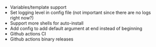 - Variables/template support
- Set logging level in config file (not important since there are no logs right now?)
- Support more shells for auto-install
- Add config to add default argument at end instead of beginning
- Github actions CI
- Github actions binary releases
